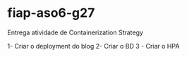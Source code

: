 # fiap-aso6-g27
Entrega atividade de Containerization Strategy 

1- Criar o deployment do blog
2- Criar o BD 
3 - Criar o HPA